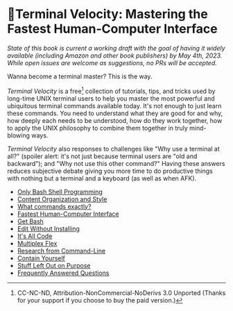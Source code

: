 # 📕Terminal Velocity: Mastering the Fastest Human-Computer Interface

*State of this book is current a working draft with the goal of having it widely available (including Amazon and other book publishers) by May 4th, 2023. While open issues are welcome as suggestions, no PRs will be accepted.*

Wanna become a terminal master? This is the way.

*Terminal Velocity* is a free[^1] collection of tutorials, tips, and tricks used by long-time UNIX terminal users to help you master the most powerful and ubiquitous terminal commands available today. It's not enough to just learn these commands. You need to understand what they are good for and why, how deeply each needs to be understood, how do they work together, how to apply the UNIX philosophy to combine them together in truly mind-blowing ways.

*Terminal Velocity* also responses to challenges like "Why use a terminal at all?" (spoiler alert: it's not just because terminal users are "old and backward"); and "Why not use this other command?" Having these answers reduces subjective debate giving you more time to do productive things with nothing but a terminal and a keyboard (as well as when AFK).

[^1]: CC-NC-ND, Attribution-NonCommercial-NoDerivs 3.0 Unported (Thanks for your support if you choose to buy the paid version.)

* [Only Bash Shell Programming](/only-bash-shell-programming)
* [Content Organization and Style](/content-organization-and-style)
* [What commands exactly?](/what-commands-exactly)
* [Fastest Human-Computer Interface](/fastest-human-computer-interface)
* [Get Bash](/get-bash)
* [Edit Without Installing](/edit-without-installing)
* [It's All Code](/its-all-code)
* [Multiplex Flex](/multiplex-flex)
* [Research from Command-Line](/research-from-command-line)
* [Contain Yourself](/contain-yourself)
* [Stuff Left Out on Purpose](/stuff-left-out-on-purpose)
* [Frequently Answered Questions](/faq)
